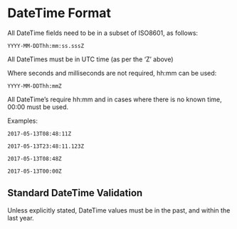 # DateTime Format
All DateTime fields need to be in a subset of ISO8601, as follows:

```YYYY-MM-DDThh:mm:ss.sssZ```

All DateTimes must be in UTC time (as per the ‘Z’ above)

Where seconds and milliseconds are not required, hh:mm can be used:

```YYYY-MM-DDThh:mmZ```

All DateTime’s require hh:mm and in cases where there is no known time, 00:00 must be used.

Examples:

```2017-05-13T08:48:11Z```

```2017-05-13T23:48:11.123Z```

```2017-05-13T08:48Z```

```2017-05-13T00:00Z```

## Standard DateTime Validation
Unless explicitly stated, DateTime values must be in the past, and within the last year.
